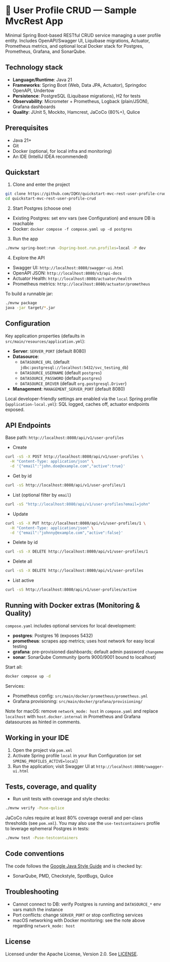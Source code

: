 # 🚀 User Profile CRUD — Sample MvcRest App

Minimal Spring Boot-based RESTful CRUD service managing a user profile entity. Includes OpenAPI/Swagger UI, Liquibase migrations, Actuator, Prometheus metrics, and optional local Docker stack for Postgres, Prometheus, Grafana, and SonarQube.

## Technology stack

- **Language/Runtime**: Java 21
- **Frameworks**: Spring Boot (Web, Data JPA, Actuator), Springdoc OpenAPI, Undertow
- **Persistence**: PostgreSQL (Liquibase migrations), H2 for tests
- **Observability**: Micrometer + Prometheus, Logback (plain/JSON), Grafana dashboards
- **Quality**: JUnit 5, Mockito, Hamcrest, JaCoCo (80%+), Qulice

## Prerequisites

- Java 21+
- Git
- Docker (optional, for local infra and monitoring)
- An IDE (IntelliJ IDEA recommended)

## Quickstart

1. Clone and enter the project

```bash
git clone https://github.com/IQKV/quickstart-mvc-rest-user-profile-crud.git
cd quickstart-mvc-rest-user-profile-crud
```

2. Start Postgres (choose one)

- Existing Postgres: set env vars (see Configuration) and ensure DB is reachable
- Docker: `docker compose -f compose.yaml up -d postgres`

3. Run the app

```bash
./mvnw spring-boot:run -Dspring-boot.run.profiles=local -P dev
```

4. Explore the API

- Swagger UI: `http://localhost:8080/swagger-ui.html`
- OpenAPI JSON: `http://localhost:8080/v3/api-docs`
- Actuator Health: `http://localhost:8080/actuator/health`
- Prometheus metrics: `http://localhost:8080/actuator/prometheus`

To build a runnable jar:

```bash
./mvnw package
java -jar target/*.jar
```

## Configuration

Key application properties (defaults in `src/main/resources/application.yml`):

- **Server**: `SERVER_PORT` (default 8080)
- **Datasource**:
  - `DATASOURCE_URL` (default `jdbc:postgresql://localhost:5432/svc_testing_db`)
  - `DATASOURCE_USERNAME` (default `postgres`)
  - `DATASOURCE_PASSWORD` (default `postgres`)
  - `DATASOURCE_DRIVER` (default `org.postgresql.Driver`)
- **Management**: `MANAGEMENT_SERVER_PORT` (default 8080)

Local developer-friendly settings are enabled via the `local` Spring profile (`application-local.yml`): SQL logged, caches off, actuator endpoints exposed.

## API Endpoints

Base path: `http://localhost:8080/api/v1/user-profiles`

- Create

```bash
curl -sS -X POST http://localhost:8080/api/v1/user-profiles \
  -H "Content-Type: application/json" \
  -d '{"email":"john.doe@example.com","active":true}'
```

- Get by id

```bash
curl -sS http://localhost:8080/api/v1/user-profiles/1
```

- List (optional filter by `email`)

```bash
curl -sS "http://localhost:8080/api/v1/user-profiles?email=john"
```

- Update

```bash
curl -sS -X PUT http://localhost:8080/api/v1/user-profiles/1 \
  -H "Content-Type: application/json" \
  -d '{"email":"johnny@example.com","active":false}'
```

- Delete by id

```bash
curl -sS -X DELETE http://localhost:8080/api/v1/user-profiles/1
```

- Delete all

```bash
curl -sS -X DELETE http://localhost:8080/api/v1/user-profiles
```

- List active

```bash
curl -sS http://localhost:8080/api/v1/user-profiles/active
```

## Running with Docker extras (Monitoring & Quality)

`compose.yaml` includes optional services for local development:

- **postgres**: Postgres 16 (exposes 5432)
- **prometheus**: scrapes app metrics; uses host network for easy local testing
- **grafana**: pre-provisioned dashboards; default admin password `changeme`
- **sonar**: SonarQube Community (ports 9000/9001 bound to localhost)

Start all:

```bash
docker compose up -d
```

Services:

- Prometheus config: `src/main/docker/prometheus/prometheus.yml`
- Grafana provisioning: `src/main/docker/grafana/provisioning/`

Note for macOS: remove `network_mode: host` in `compose.yaml` and replace `localhost` with `host.docker.internal` in Prometheus and Grafana datasources as hinted in comments.

## Working in your IDE

1. Open the project via `pom.xml`
2. Activate Spring profile `local` in your Run Configuration (or set `SPRING_PROFILES_ACTIVE=local`)
3. Run the application; visit Swagger UI at `http://localhost:8080/swagger-ui.html`

## Tests, coverage, and quality

- Run unit tests with coverage and style checks:

```bash
./mvnw verify -Puse-qulice
```

JaCoCo rules require at least 80% coverage overall and per-class thresholds (see `pom.xml`). You may also use the `use-testcontainers` profile to leverage ephemeral Postgres in tests:

```bash
./mvnw test -Puse-testcontainers
```

## Code conventions

The code follows the [Google Java Style Guide](https://google.github.io/styleguide/javaguide.html) and is checked by:

- SonarQube, PMD, Checkstyle, SpotBugs, Qulice

## Troubleshooting

- Cannot connect to DB: verify Postgres is running and `DATASOURCE_*` env vars match the instance
- Port conflicts: change `SERVER_PORT` or stop conflicting services
- macOS networking with Docker monitoring: see the note above regarding `network_mode: host`

## License

Licensed under the Apache License, Version 2.0. See [LICENSE](LICENSE).

